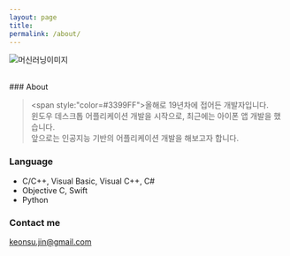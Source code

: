 ```yaml
---
layout: page
title: 
permalink: /about/
---
```


![머신러닝이미지](https://raw.githubusercontent.com/JinKeonsu/jekyll-now/master/images/machine_learning.png)

<br/>
### About

> <span style:"color=#3399FF">올해로 19년차에 접어든 개발자입니다.</span><br/>
> 윈도우 데스크톱 어플리케이션 개발을 시작으로,
> 최근에는 아이폰 앱 개발을 했습니다.<br/>
> 앞으로는 인공지능 기반의 어플리케이션 개발을 해보고자 합니다.


### Language

* C/C++, Visual Basic, Visual C++, C# 
* Objective C, Swift
* Python



### Contact me

[keonsu.jin@gmail.com](mailto:keonsu.jin@gmail.com)
